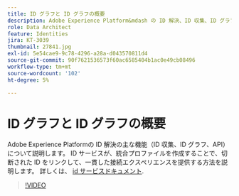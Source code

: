 ```yaml
---
title: ID グラフと ID グラフの概要
description: Adobe Experience Platform&mdash の ID 解決、ID 収集、ID グラフ、API の主な機能について説明します。 ID サービスが、統合プロファイルを作成することで、切断された ID をリンクして、一貫した接続エクスペリエンスを提供する方法を説明します。
role: Data Architect
feature: Identities
jira: KT-3039
thumbnail: 27841.jpg
exl-id: 5e54cae9-9c78-4296-a28a-d043570811d4
source-git-commit: 90f7621536573f60ac6585404b1ac0e49cb08496
workflow-type: tm+mt
source-wordcount: '102'
ht-degree: 5%

---
```


# ID グラフと ID グラフの概要

Adobe Experience Platformの ID 解決の主な機能（ID 収集、ID グラフ、API）について説明します。 ID サービスが、統合プロファイルを作成することで、切断された ID をリンクして、一貫した接続エクスペリエンスを提供する方法を説明します。 詳しくは、 [id サービスドキュメント](https://experienceleague.adobe.com/docs/experience-platform/identity/home.html?lang=ja).

>[!VIDEO](https://video.tv.adobe.com/v/27841?quality=12&learn=on)

